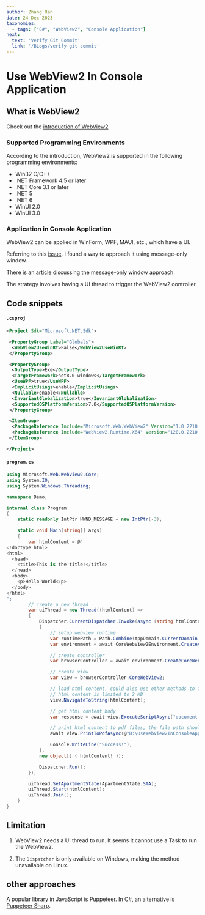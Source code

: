 ```yaml
---
author: Zhang Ran
date: 24-Dec-2023
taxonomies:
  - tags: ["C#", "WebView2", "Console Application"]
next: 
  text: 'Verify Git Commit'
  link: '/BLogs/verify-git-commit'
---
```


# Use WebView2 In Console Application

## What is WebView2

Check out the [introduction of WebView2](https://learn.microsoft.com/en-us/microsoft-edge/webview2/)

### Supported Programming Environments

According to the introduction, WebView2 is supported in the following programming environments:

- Win32 C/C++
- .NET Framework 4.5 or later
- .NET Core 3.1 or later
- .NET 5
- .NET 6
- WinUI 2.0
- WinUI 3.0

### Application in Console Application

WebView2 can be applied in WinForm, WPF, MAUI, etc., which have a UI.

Referring to this [issue](https://github.com/MicrosoftEdge/WebView2Feedback/issues/202). I found a way to approach it using message-only window.

There is an [article](https://devblogs.microsoft.com/oldnewthing/20171218-00/?p=97595) discussing the message-only window approach.

The strategy involves having a UI thread to trigger the WebView2 controller.

## Code snippets

#### **`.csproj`**

```xml
<Project Sdk="Microsoft.NET.Sdk">

 <PropertyGroup Label="Globals">
  <WebView2UseWinRT>False</WebView2UseWinRT>
 </PropertyGroup>

 <PropertyGroup>
  <OutputType>Exe</OutputType>
  <TargetFramework>net8.0-windows</TargetFramework>
  <UseWPF>true</UseWPF>
  <ImplicitUsings>enable</ImplicitUsings>
  <Nullable>enable</Nullable>
  <InvariantGlobalization>true</InvariantGlobalization>
  <SupportedOSPlatformVersion>7.0</SupportedOSPlatformVersion>
 </PropertyGroup>

 <ItemGroup>
  <PackageReference Include="Microsoft.Web.WebView2" Version="1.0.2210.55" />
  <PackageReference Include="WebView2.Runtime.X64" Version="120.0.2210.91" />
 </ItemGroup>

</Project>
```

#### **`program.cs`**

```csharp
using Microsoft.Web.WebView2.Core;
using System.IO;
using System.Windows.Threading;

namespace Demo;

internal class Program
{
    static readonly IntPtr HWND_MESSAGE = new IntPtr(-3);

    static void Main(string[] args)
    {
        var htmlContent = @"
<!doctype html>
<html>
  <head>
    <title>This is the title!</title>
  </head>
  <body>
    <p>Hello World</p>
  </body>
</html>
";
        // create a new thread
        var uiThread = new Thread((htmlContent) =>
        {
            Dispatcher.CurrentDispatcher.Invoke(async (string htmlContent) =>
            {
                // setup webview runtime
                var runtimePath = Path.Combine(AppDomain.CurrentDomain.BaseDirectory, "WebView2");
                var environment = await CoreWebView2Environment.CreateAsync(runtimePath, null, null);

                // create controller
                var browserController = await environment.CreateCoreWebView2ControllerAsync(HWND_MESSAGE);

                // create view
                var view = browserController.CoreWebView2;

                // load html content, could also use other methods to fetch request
                // html content is limited to 2 MB
                view.NavigateToString(htmlContent);

                // get html content body
                var response = await view.ExecuteScriptAsync("document.body.outerHTML");

                // print html content to pdf files, the file path should be full path, cannot use relative path
                await view.PrintToPdfAsync(@"D:\UseWebView2InConsoleApp\Demo\bin\Debug\net8.0-windows\hello.pdf");

                Console.WriteLine("Success!");
            }, 
            new object[] { htmlContent! });

            Dispatcher.Run();
        });

        uiThread.SetApartmentState(ApartmentState.STA); 
        uiThread.Start(htmlContent);
        uiThread.Join();
    }
}
```

## Limitation

1. WebView2 needs a UI thread to run. It seems it cannot use a Task to run the WebView2.

2. The `Dispatcher` is only available on Windows, making the method unavailable on Linux.

## other approaches

A popular library in JavaScript is Puppeteer. In C#, an alternative is [Puppeteer Sharp](https://www.puppeteersharp.com/).
